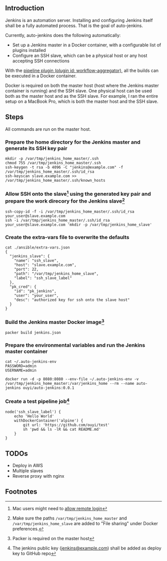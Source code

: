 
## Introduction

Jenkins is an automation server. Installing and configuring Jenkins itself
shall be a fully automated process. That is the goal of auto-jenkins.

Currently, auto-jenkins does the following automatically:

- Set up a Jenkins master in a Docker container, with a configurable list of plugins installed
- Configure an SSH slave, which can be a physical host or any host accepting SSH connections

With the [pipeline plugin (plugin id:
workflow-aggregator)](https://plugins.jenkins.io/workflow-aggregator), all the
builds can be executed in a Docker container.

Docker is required on both the master host (host where the Jenkins master
container is running) and the SSH slave. One physical host can be used both as
the master host and as the SSH slave. For example, I ran the entire setup on a
MacBook Pro, which is both the master host and the SSH slave.

## Steps

All commands are run on the master host.

### Prepare the home directory for the Jenkins master and generate its SSH key pair

```
mkdir -p /var/tmp/jenkins_home_master/.ssh
chmod 755 /var/tmp/jenkins_home_master/.ssh
ssh-keygen -t rsa -b 4096 -C "jenkins@example.com" -f /var/tmp/jenkins_home_master/.ssh/id_rsa
ssh-keyscan slave.example.com >> /var/tmp/jenkins_home_master/.ssh/known_hosts
```

### Allow SSH onto the slave[^mac_remote_login] using the generated key pair and prepare the work direcory for the Jenkins slave[^file_sharing_docker]

```
ssh-copy-id -f -i /var/tmp/jenkins_home_master/.ssh/id_rsa your_user@slave.example.com
ssh -i /var/tmp/jenkins_home_master/.ssh/id_rsa your_user@slave.example.com 'mkdir -p /var/tmp/jenkins_home_slave'
```

### Create the extra-vars file to overwrite the defaults

```
cat ./ansible/extra-vars.json
{
  "jenkins_slave": {
    "name": "ssh_slave",
    "host": "slave.example.com",
    "port": 22,
    "path": "/var/tmp/jenkins_home_slave",
    "label": "ssh_slave_label"
  },
  "pk_cred": {
    "id": "pk_jenkins",
    "user": "your_user",
    "desc": "authorized key for ssh onto the slave host"
  }
}
```

### Build the Jenkins master Docker image[^packer_required]

```
packer build jenkins.json
```

### Prepare the environmental variables and run the Jenkins master container

```
cat ~/.auto-jenkins-env
PASSWORD=admin
USERNAME=admin

docker run -d -p 8080:8080 --env-file ~/.auto-jenkins-env -v /var/tmp/jenkins_home_master:/var/jenkins_home --rm --name auto-jenkins ouyi/auto-jenkins:0.0.1
```

### Create a test pipeline job[^deploy_key]

```
node('ssh_slave_label') {
    echo 'Hello World'
    withDockerContainer('alpine') {
        git url: 'https://github.com/ouyi/test'
        sh 'pwd && ls -lR && cat README.md'
    }
}
```

## TODOs

- Deploy in AWS
- Multiple slaves
- Reverse proxy with nginx

## Footnotes

[^mac_remote_login]: Mac users might need to [allow remote login](https://support.apple.com/kb/PH25252?viewlocale=en_US&locale=pt_PT)
[^file_sharing_docker]: Make sure the paths `/var/tmp/jenkins_home_master` and `/var/tmp/jenkins_home_slave` are added to "File sharing" under Docker preferences. 
[^packer_required]: Packer is required on the master host
[^deploy_key]: The jenkins public key (jenkins@example.com) shall be added as deploy key to GitHub repo
